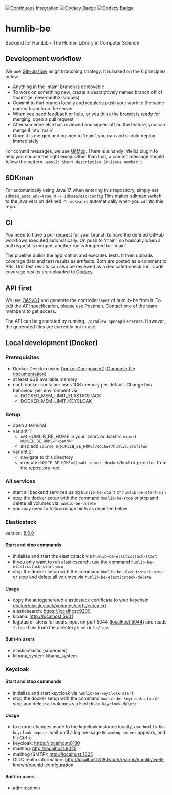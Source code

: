 [![Continuous Integration](https://github.com/mor4thii/humlib-be/actions/workflows/ci.yml/badge.svg)](https://github.com/mor4thii/humlib-be/actions/workflows/ci.yml)
[![Codacy Badge](https://app.codacy.com/project/badge/Coverage/561b77a871fb48d084975e6e832aea97)](https://www.codacy.com/gh/mor4thii/humlib-be/dashboard?utm_source=github.com&amp;utm_medium=referral&amp;utm_content=mor4thii/humlib-be&amp;utm_campaign=Badge_Coverage)
[![Codacy Badge](https://app.codacy.com/project/badge/Grade/561b77a871fb48d084975e6e832aea97)](https://www.codacy.com/gh/mor4thii/humlib-be/dashboard?utm_source=github.com&amp;utm_medium=referral&amp;utm_content=mor4thii/humlib-be&amp;utm_campaign=Badge_Grade)

# humlib-be

Backend for HumLib - The Human Library in Computer Science

## Development workflow

We use [GitHub flow](https://githubflow.github.io/) as git branching strategy. It is based on the 6 principles below.

- Anything in the 'main' branch is deployable
- To work on something new, create a descriptively named branch off of 'main' (ie: new-oauth2-scopes)
- Commit to that branch locally and regularly push your work to the same named branch on the server
- When you need feedback or help, or you think the branch is ready for merging, open a pull request
- After someone else has reviewed and signed off on the feature, you can merge it into 'main'
- Once it is merged and pushed to 'main', you can and should deploy immediately

For commit messages, we use [GitMoji](https://gitmoji.dev/). There is a handy IntelliJ plugin to help you choose the
right emoji. Other than that, a commit message should follow the pattern `:emoji: Short description (#:issue number:)`.

## SDKman

For automatically using Java 17 when entering this repository, simply set `sdkman_auto_env=true`
in `~/.sdkman/etc/config`
This makes sdkman switch to the java version defined in `.sdkmanrc` automatically when you `cd` into this repo.

## CI

You need to have a pull request for your branch to have the defined GitHub workflows executed automatically. On push
to 'main', so basically when a pull request is merged, another run is triggered for 'main'.

The pipeline builds the application and executes tests. It then uploads coverage data and test results as artifacts.
Both are posted as a comment to PRs. Unit test results can also be reviewed as a dedicated check run. Code coverage
results are uploaded to [Codacy](https://app.codacy.com/gh/mor4thii/humlib-be/dashboard?branch=main)

## API first

We use [OASv3.1](https://github.com/OAI/OpenAPI-Specification/blob/main/versions/3.1.0.md) and generate the controller
layer of humlib-be from it. To edit the API specification, please
use [Postman](https://humlib.postman.co/workspace/HumLib~ad065858-1612-464c-bb89-1992625514ab/overview). Contact one of
the team members to get access.

The API can be generated by running `./gradlew openApiGenerate`. However, the generated files are currently not in use.

## Local development (Docker)

### Prerequisites

- Docker Desktop
  using [Docker Compose v2](https://docs.docker.com/compose/cli-command/) ([Compose file documentation](https://github.com/compose-spec/compose-spec/blob/master/spec.md))
- at least 6GB available memory
- each docker container uses 1GB memory per default. Change this behaviour per environment via
    - DOCKER_MEM_LIMIT_ELASTICSTACK
    - DOCKER_MEM_LIMIT_KEYCLOAK

### Setup

- open a terminal
- variant 1:
    - set HUMLIB_BE_HOME in your .zshrc or .bashrc `export HUMLIB_BE_HOME="<path>"`
    - also add `source ${HUMLIB_BE_HOME}/docker/humlib.profiles`
- variant 2:
    - navigate to this directory
    - execute `HUMLIB_BE_HOME=$(pwd) source docker/humlib.profiles` from the repository root

### All services

- start all backend services using `humlib-be-start` or `humlib-be-start-min`
- stop the docker setup with the command `humlib-be-stop` or stop and delete all volumes via `humlib-be-delete`
- you may need to follow usage hints as depicted below

### Elasticstack

version: [8.0.0](https://www.elastic.co/guide/en/elastic-stack-get-started/8.0/get-started-stack-docker.html#run-docker-secure "documentation")

#### Start and stop commands

- initialize and start the elasticstack via `humlib-be-elasticstack-start`
- if you only want to run elasticsearch, use the command `humlib-be-elasticstack-start-min`
- stop the docker setup with the command `humlib-be-elasticstack-stop` or stop and delete all volumes
  via `humlib-be-elasticstack-delete`

#### Usage

- copy the autogenerated elasticstack certificate to your
  keychain [docker/elasticstack/volumes/certs/ca/ca.crt](docker/elasticstack/volumes/certs/ca/ca.crt 'docker/elasticstack/volumes/certs/ca/ca.crt')
- elasticsearch: [https://localhost:9200](https://localhost:9200 'https://localhost:9200')
- kibana: [http://localhost:5601](http://localhost:5601 'http://localhost:5601')
- logstash: listens for beats input on port 5044 ([localhost:5044](localhost:5044 'localhost:5044')) and reads `*.log`
  -files from the directory `humlib-be/logs`

#### Built-in users

- elastic:elastic (superuser)
- kibana_system:kibana_system

### Keycloak

#### Start and stop commands

- initialize and start keycloak via `humlib-be-keycloak-start`
- stop the docker setup with the command `humlib-be-keycloak-stop` or stop and delete all volumes
  via `humlib-be-keycloak-delete`

#### Usage

- to export changes made to the keycloak instance locally, use `humlib-be-keycloak-export`, wait until a log
  message `Resuming server` appears, and hit Ctrl-c
- keycloak: [https://localhost:8180](https://localhost:8180 'https://localhost:8180')
- mailhog: [http://localhost:8025](http://localhost:8025 'http://localhost:8025')
- mailhog (SMTP): [http://localhost:1025](http://localhost:1025 'http://localhost:8025')
- OIDC realm
  information: [http://localhost:8180/auth/realms/humlib/.well-known/openid-configuration](http://localhost:8180/auth/realms/humlib/.well-known/openid-configuration 'http://localhost:8180/auth/realms/humlib/.well-known/openid-configuration')

#### Built-in users

- admin:admin
